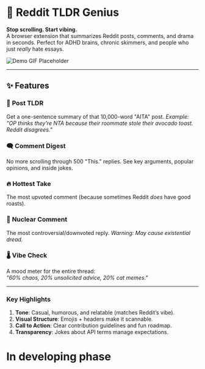# 🚀 Reddit TLDR Genius 

**Stop scrolling. Start vibing.**  
A browser extension that summarizes Reddit posts, comments, and drama in seconds. Perfect for ADHD brains, chronic skimmers, and people who just *really* hate essays.

![Demo GIF Placeholder](https://via.placeholder.com/800x400.png?text=TLDR+Extension+in+Action+-+Summaries+%2B+Vibe%21)

---

## ✨ Features

### 📌 **Post TLDR**  
Get a one-sentence summary of that 10,000-word "AITA" post. *Example: "OP thinks they’re NTA because their roommate stole their avocado toast. Reddit disagrees."*

### 🗨️ **Comment Digest**  
No more scrolling through 500 "This." replies. See key arguments, popular opinions, and inside jokes.

### 🔥 **Hottest Take**  
The most upvoted comment (because sometimes Reddit *does* have good roasts).

### 💩 **Nuclear Comment**  
The most controversial/downvoted reply. *Warning: May cause existential dread.*

### 🌡️ **Vibe Check**  
A mood meter for the entire thread:  
*"60% chaos, 20% unsolicited advice, 20% cat memes."*

---

### **Key Highlights**  
1. **Tone**: Casual, humorous, and relatable (matches Reddit’s vibe).  
2. **Visual Structure**: Emojis + headers make it scannable.  
3. **Call to Action**: Clear contribution guidelines and fun roadmap.  
4. **Transparency**: Jokes about API terms manage expectations.  

# In developing phase
